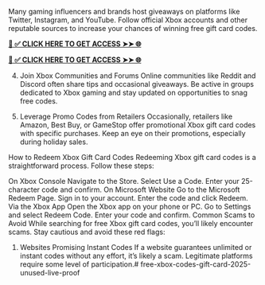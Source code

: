Many gaming influencers and brands host giveaways on platforms like Twitter, Instagram, and YouTube. Follow official Xbox accounts and other reputable sources to increase your chances of winning free gift card codes.

**[📌 ✅ CLICK HERE TO GET ACCESS ➤➤ 🌐](https://toptoolmy.blogspot.com/)**

**[📌 ✅ CLICK HERE TO GET ACCESS ➤➤ 🌐](https://toptoolmy.blogspot.com/)**

4. Join Xbox Communities and Forums
Online communities like Reddit and Discord often share tips and occasional giveaways. Be active in groups dedicated to Xbox gaming and stay updated on opportunities to snag free codes.

5. Leverage Promo Codes from Retailers
Occasionally, retailers like Amazon, Best Buy, or GameStop offer promotional Xbox gift card codes with specific purchases. Keep an eye on their promotions, especially during holiday sales.

How to Redeem Xbox Gift Card Codes
Redeeming Xbox gift card codes is a straightforward process. Follow these steps:

On Xbox Console
Navigate to the Store.
Select Use a Code.
Enter your 25-character code and confirm.
On Microsoft Website
Go to the Microsoft Redeem Page.
Sign in to your account.
Enter the code and click Redeem.
Via the Xbox App
Open the Xbox app on your phone or PC.
Go to Settings and select Redeem Code.
Enter your code and confirm.
Common Scams to Avoid
While searching for free Xbox gift card codes, you’ll likely encounter scams. Stay cautious and avoid these red flags:

1. Websites Promising Instant Codes
If a website guarantees unlimited or instant codes without any effort, it’s likely a scam. Legitimate platforms require some level of participation.# free-xbox-codes-gift-card-2025-unused-live-proof
